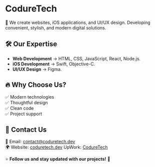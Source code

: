 # CodureTech

🚀 We create websites, iOS applications, and UI/UX design. Developing convenient, stylish, and modern digital solutions.

## 🛠️ Our Expertise

- **Web Development** → HTML, CSS, JavaScript, React, Node.js.
- **iOS Development** → Swift, Objective-C.
- **UI/UX Design** → Figma.

## 🔥 Why Choose Us?
✅ Modern technologies <br/>
✅ Thoughtful design  
✅ Clean code  
✅ Project support  

## 📩 Contact Us
📧 Email: [contact@coduretech.dev](mailto:contact@coduretech.dev)  
🌍 Website: [coduretech.dev](https://coduretech.dev)
   UpWork: [CodureTech]([https://coduretech.dev](https://www.upwork.com/agencies/1896237275146788280/))

⭐ **Follow us and stay updated with our projects!** 🚀

